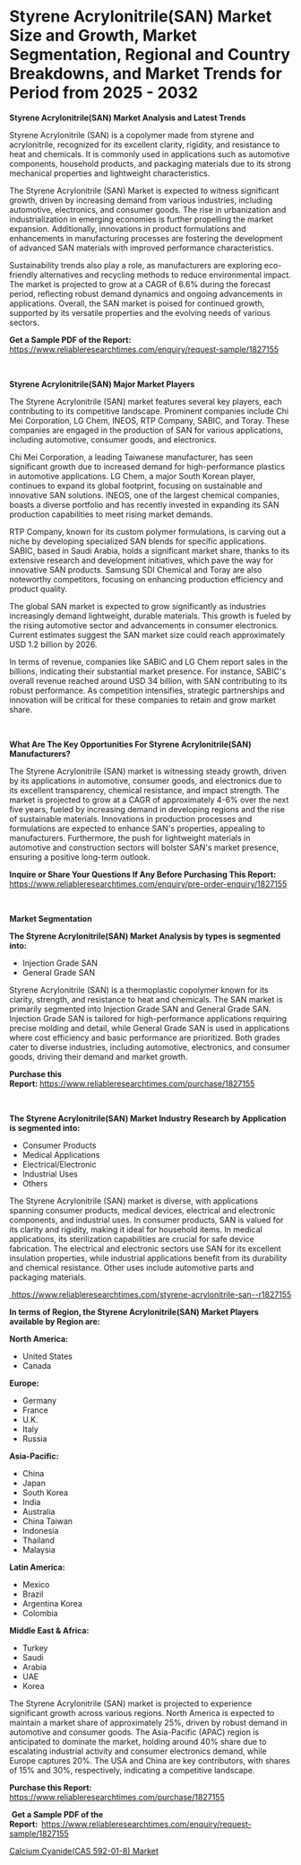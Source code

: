 <p><h1>Styrene Acrylonitrile(SAN) Market Size and Growth, Market Segmentation, Regional and Country Breakdowns, and Market Trends for Period from 2025 -  2032</h1></p><p><strong>Styrene Acrylonitrile(SAN) Market Analysis and Latest Trends</strong></p>
<p><p>Styrene Acrylonitrile (SAN) is a copolymer made from styrene and acrylonitrile, recognized for its excellent clarity, rigidity, and resistance to heat and chemicals. It is commonly used in applications such as automotive components, household products, and packaging materials due to its strong mechanical properties and lightweight characteristics.</p><p>The Styrene Acrylonitrile (SAN) Market is expected to witness significant growth, driven by increasing demand from various industries, including automotive, electronics, and consumer goods. The rise in urbanization and industrialization in emerging economies is further propelling the market expansion. Additionally, innovations in product formulations and enhancements in manufacturing processes are fostering the development of advanced SAN materials with improved performance characteristics.</p><p>Sustainability trends also play a role, as manufacturers are exploring eco-friendly alternatives and recycling methods to reduce environmental impact. The market is projected to grow at a CAGR of 6.6% during the forecast period, reflecting robust demand dynamics and ongoing advancements in applications. Overall, the SAN market is poised for continued growth, supported by its versatile properties and the evolving needs of various sectors.</p></p>
<p><strong>Get a Sample PDF of the Report:&nbsp;</strong> <a href="https://www.reliableresearchtimes.com/enquiry/request-sample/1827155?utm_campaign=2629&utm_medium=2&utm_source=Github&utm_content=ia&utm_term=03042025&utm_id=styrene-acrylonitrilesan">https://www.reliableresearchtimes.com/enquiry/request-sample/1827155</a></p>
<p>&nbsp;</p>
<p><strong>Styrene Acrylonitrile(SAN) Major Market Players</strong></p>
<p><p>The Styrene Acrylonitrile (SAN) market features several key players, each contributing to its competitive landscape. Prominent companies include Chi Mei Corporation, LG Chem, INEOS, RTP Company, SABIC, and Toray. These companies are engaged in the production of SAN for various applications, including automotive, consumer goods, and electronics.</p><p>Chi Mei Corporation, a leading Taiwanese manufacturer, has seen significant growth due to increased demand for high-performance plastics in automotive applications. LG Chem, a major South Korean player, continues to expand its global footprint, focusing on sustainable and innovative SAN solutions. INEOS, one of the largest chemical companies, boasts a diverse portfolio and has recently invested in expanding its SAN production capabilities to meet rising market demands.</p><p>RTP Company, known for its custom polymer formulations, is carving out a niche by developing specialized SAN blends for specific applications. SABIC, based in Saudi Arabia, holds a significant market share, thanks to its extensive research and development initiatives, which pave the way for innovative SAN products. Samsung SDI Chemical and Toray are also noteworthy competitors, focusing on enhancing production efficiency and product quality.</p><p>The global SAN market is expected to grow significantly as industries increasingly demand lightweight, durable materials. This growth is fueled by the rising automotive sector and advancements in consumer electronics. Current estimates suggest the SAN market size could reach approximately USD 1.2 billion by 2026.</p><p>In terms of revenue, companies like SABIC and LG Chem report sales in the billions, indicating their substantial market presence. For instance, SABIC's overall revenue reached around USD 34 billion, with SAN contributing to its robust performance. As competition intensifies, strategic partnerships and innovation will be critical for these companies to retain and grow market share.</p></p>
<p>&nbsp;</p>
<p><strong>What Are The Key Opportunities For Styrene Acrylonitrile(SAN) Manufacturers?</strong></p>
<p><p>The Styrene Acrylonitrile (SAN) market is witnessing steady growth, driven by its applications in automotive, consumer goods, and electronics due to its excellent transparency, chemical resistance, and impact strength. The market is projected to grow at a CAGR of approximately 4-6% over the next five years, fueled by increasing demand in developing regions and the rise of sustainable materials. Innovations in production processes and formulations are expected to enhance SAN's properties, appealing to manufacturers. Furthermore, the push for lightweight materials in automotive and construction sectors will bolster SAN's market presence, ensuring a positive long-term outlook.</p></p>
<p><strong>Inquire or Share Your Questions If Any Before Purchasing This Report:</strong> <a href="https://www.reliableresearchtimes.com/enquiry/pre-order-enquiry/1827155?utm_campaign=2629&utm_medium=2&utm_source=Github&utm_content=ia&utm_term=03042025&utm_id=styrene-acrylonitrilesan">https://www.reliableresearchtimes.com/enquiry/pre-order-enquiry/1827155</a></p>
<p>&nbsp;</p>
<p><strong>Market Segmentation</strong></p>
<p><strong>The Styrene Acrylonitrile(SAN) Market Analysis by types is segmented into:</strong></p>
<p><ul><li>Injection Grade SAN</li><li>General Grade SAN</li></ul></p>
<p><p>Styrene Acrylonitrile (SAN) is a thermoplastic copolymer known for its clarity, strength, and resistance to heat and chemicals. The SAN market is primarily segmented into Injection Grade SAN and General Grade SAN. Injection Grade SAN is tailored for high-performance applications requiring precise molding and detail, while General Grade SAN is used in applications where cost efficiency and basic performance are prioritized. Both grades cater to diverse industries, including automotive, electronics, and consumer goods, driving their demand and market growth.</p></p>
<p><strong>Purchase this Report:&nbsp;</strong><a href="https://www.reliableresearchtimes.com/purchase/1827155?utm_campaign=2629&utm_medium=2&utm_source=Github&utm_content=ia&utm_term=03042025&utm_id=styrene-acrylonitrilesan">https://www.reliableresearchtimes.com/purchase/1827155</a></p>
<p>&nbsp;</p>
<p><strong>The Styrene Acrylonitrile(SAN) Market Industry Research by Application is segmented into:</strong></p>
<p><ul><li>Consumer Products</li><li>Medical Applications</li><li>Electrical/Electronic</li><li>Industrial Uses</li><li>Others</li></ul></p>
<p><p>The Styrene Acrylonitrile (SAN) market is diverse, with applications spanning consumer products, medical devices, electrical and electronic components, and industrial uses. In consumer products, SAN is valued for its clarity and rigidity, making it ideal for household items. In medical applications, its sterilization capabilities are crucial for safe device fabrication. The electrical and electronic sectors use SAN for its excellent insulation properties, while industrial applications benefit from its durability and chemical resistance. Other uses include automotive parts and packaging materials.</p></p>
<p><a href="https://www.reliableresearchtimes.com/styrene-acrylonitrile-san--r1827155?utm_campaign=2629&utm_medium=2&utm_source=Github&utm_content=ia&utm_term=03042025&utm_id=styrene-acrylonitrilesan">&nbsp;https://www.reliableresearchtimes.com/styrene-acrylonitrile-san--r1827155</a></p>
<p><strong>In terms of Region, the Styrene Acrylonitrile(SAN) Market Players available by Region are:</strong></p>
<p>
    <p> <strong> North America: </strong>
        <ul>
            <li>United States</li>
            <li>Canada</li>
        </ul>
        </p> 
    <p> <strong> Europe: </strong>
        <ul>
            <li>Germany</li>
            <li>France</li>
            <li>U.K.</li>
            <li>Italy</li>
            <li>Russia</li>
        </ul>
        </p> 
    <p> <strong> Asia-Pacific: </strong>
        <ul>
            <li>China</li>
            <li>Japan</li>
            <li>South Korea</li>
            <li>India</li>
            <li>Australia</li>
            <li>China Taiwan</li>
            <li>Indonesia</li>
            <li>Thailand</li>
            <li>Malaysia</li>
        </ul>
        </p> 
    <p> <strong> Latin America: </strong>
        <ul>
            <li>Mexico</li>
            <li>Brazil</li>
            <li>Argentina Korea</li>
            <li>Colombia</li>
        </ul>
        </p> 
    <p> <strong> Middle East & Africa: </strong>
        <ul>
            <li>Turkey</li>
            <li>Saudi</li>
            <li>Arabia</li>
            <li>UAE</li>
            <li>Korea</li>
        </ul>
    </p>
    </p>
<p><p>The Styrene Acrylonitrile (SAN) market is projected to experience significant growth across various regions. North America is expected to maintain a market share of approximately 25%, driven by robust demand in automotive and consumer goods. The Asia-Pacific (APAC) region is anticipated to dominate the market, holding around 40% share due to escalating industrial activity and consumer electronics demand, while Europe captures 20%. The USA and China are key contributors, with shares of 15% and 30%, respectively, indicating a competitive landscape.</p></p>
<p><strong>Purchase this Report: </strong><a href="https://www.reliableresearchtimes.com/purchase/1827155?utm_campaign=2629&utm_medium=2&utm_source=Github&utm_content=ia&utm_term=03042025&utm_id=styrene-acrylonitrilesan">https://www.reliableresearchtimes.com/purchase/1827155</a></p>
<p>&nbsp;<strong>Get a Sample PDF of the Report:&nbsp;&nbsp;</strong><a href="https://www.reliableresearchtimes.com/enquiry/request-sample/1827155?utm_campaign=2629&utm_medium=2&utm_source=Github&utm_content=ia&utm_term=03042025&utm_id=styrene-acrylonitrilesan">https://www.reliableresearchtimes.com/enquiry/request-sample/1827155</a></p>
<p><strong></strong></p>
<p><p><a href="https://github.com/manesros8/Market-Research-Report-List-1/blob/main/calcium-cyanidecas-592-01-8-market.md?utm_campaign=2629&utm_medium=2&utm_source=Github&utm_content=ia&utm_term=03042025&utm_id=styrene-acrylonitrilesan">Calcium Cyanide(CAS 592-01-8) Market</a></p></p>